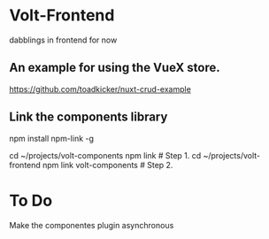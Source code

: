 # Volt-Frontend
dabblings in frontend for now

## An example for using the VueX store.
https://github.com/toadkicker/nuxt-crud-example

## Link the components library
npm install npm-link -g

cd ~/projects/volt-components
npm link # Step 1.
cd ~/projects/volt-frontend
npm link volt-components  # Step 2.

# To Do
Make the componentes plugin asynchronous